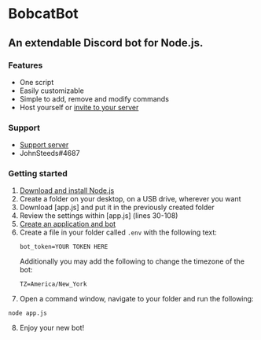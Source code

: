 # BobcatBot
## An extendable Discord bot for Node.js.

### Features
- One script
- Easily customizable
- Simple to add, remove and modify commands
- Host yourself or [invite to your server](https://discordapp.com/api/oauth2/authorize?client_id=654067311430336521&permissions=8&scope=bot)

### Support
- [Support server](https://discord.gg/33XaQHx)
- JohnSteeds#4687

### Getting started
1. [Download and install Node.js](https://nodejs.org/)
2. Create a folder on your desktop, on a USB drive, wherever you want
3. Download [app.js] and put it in the previously created folder
4. Review the settings within [app.js] (lines 30-108)
5. [Create an application and bot](discordapp.com/developers)
6. Create a file in your folder called `.env` with the following text:
	```
	bot_token=YOUR TOKEN HERE
	```
	Additionally you may add the following to change the timezone of the bot:
	```
	TZ=America/New_York
	```
7. Open a command window, navigate to your folder and run the following:
```
node app.js
```
8. Enjoy your new bot!

